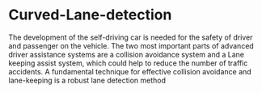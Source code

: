# Curved-Lane-detection
The development of the self-driving car is needed for the safety of driver and passenger on the vehicle. The two most important parts of advanced driver assistance systems are a collision avoidance system and a Lane keeping assist system, which could help to reduce the number of traffic accidents. A fundamental technique for effective collision avoidance and lane-keeping is a robust lane detection method
